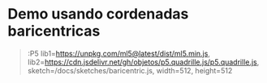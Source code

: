 # Demo usando cordenadas baricentricas

> :P5 lib1=https://unpkg.com/ml5@latest/dist/ml5.min.js, lib2=https://cdn.jsdelivr.net/gh/objetos/p5.quadrille.js/p5.quadrille.js, sketch=/docs/sketches/baricentric.js,  width=512, height=512